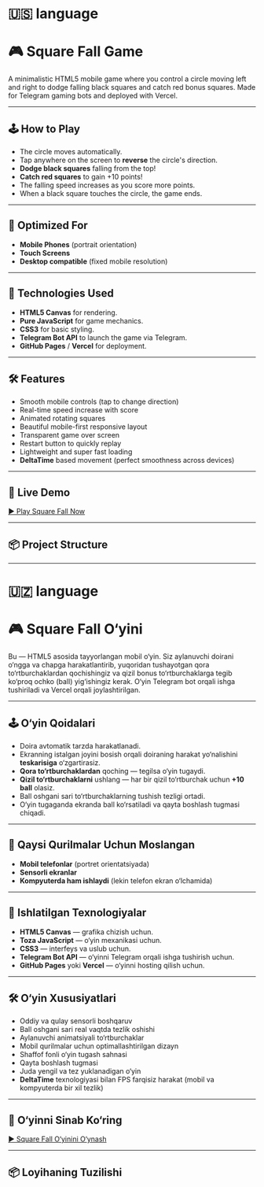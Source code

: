 # 🇺🇸 language

# 🎮 Square Fall Game

A minimalistic HTML5 mobile game where you control a circle moving left and right to dodge falling black squares and catch red bonus squares. Made for Telegram gaming bots and deployed with Vercel.

---

## 🕹 How to Play

- The circle moves automatically.
- Tap anywhere on the screen to **reverse** the circle's direction.
- **Dodge black squares** falling from the top!
- **Catch red squares** to gain +10 points!
- The falling speed increases as you score more points.
- When a black square touches the circle, the game ends.

---

## 📱 Optimized For

- **Mobile Phones** (portrait orientation)
- **Touch Screens**
- **Desktop compatible** (fixed mobile resolution)

---

## 🚀 Technologies Used

- **HTML5 Canvas** for rendering.
- **Pure JavaScript** for game mechanics.
- **CSS3** for basic styling.
- **Telegram Bot API** to launch the game via Telegram.
- **GitHub Pages** / **Vercel** for deployment.

---

## 🛠 Features

- Smooth mobile controls (tap to change direction)
- Real-time speed increase with score
- Animated rotating squares
- Beautiful mobile-first responsive layout
- Transparent game over screen
- Restart button to quickly replay
- Lightweight and super fast loading
- **DeltaTime** based movement (perfect smoothness across devices)

---

## 🎯 Live Demo

[▶️ Play Square Fall Now](https://squarefall-game.vercel.app/)

---

## 📦 Project Structure



--------------------------------------------------------------------------------------------------------------------------------------------------------------------------------

# 🇺🇿 language

# 🎮 Square Fall O‘yini

Bu — HTML5 asosida tayyorlangan mobil o‘yin. Siz aylanuvchi doirani o‘ngga va chapga harakatlantirib, yuqoridan tushayotgan qora to‘rtburchaklardan qochishingiz va qizil bonus to‘rtburchaklarga tegib ko‘proq ochko (ball) yig‘ishingiz kerak. O‘yin Telegram bot orqali ishga tushiriladi va Vercel orqali joylashtirilgan.

---

## 🕹 O‘yin Qoidalari

- Doira avtomatik tarzda harakatlanadi.
- Ekranning istalgan joyini bosish orqali doiraning harakat yo‘nalishini **teskarisiga** o‘zgartirasiz.
- **Qora to‘rtburchaklardan** qoching — tegilsa o‘yin tugaydi.
- **Qizil to‘rtburchaklarni** ushlang — har bir qizil to‘rtburchak uchun **+10 ball** olasiz.
- Ball oshgani sari to‘rtburchaklarning tushish tezligi ortadi.
- O‘yin tugaganda ekranda ball ko‘rsatiladi va qayta boshlash tugmasi chiqadi.

---

## 📱 Qaysi Qurilmalar Uchun Moslangan

- **Mobil telefonlar** (portret orientatsiyada)
- **Sensorli ekranlar**
- **Kompyuterda ham ishlaydi** (lekin telefon ekran o‘lchamida)

---

## 🚀 Ishlatilgan Texnologiyalar

- **HTML5 Canvas** — grafika chizish uchun.
- **Toza JavaScript** — o‘yin mexanikasi uchun.
- **CSS3** — interfeys va uslub uchun.
- **Telegram Bot API** — o‘yinni Telegram orqali ishga tushirish uchun.
- **GitHub Pages** yoki **Vercel** — o‘yinni hosting qilish uchun.

---

## 🛠 O‘yin Xususiyatlari

- Oddiy va qulay sensorli boshqaruv
- Ball oshgani sari real vaqtda tezlik oshishi
- Aylanuvchi animatsiyali to‘rtburchaklar
- Mobil qurilmalar uchun optimallashtirilgan dizayn
- Shaffof fonli o‘yin tugash sahnasi
- Qayta boshlash tugmasi
- Juda yengil va tez yuklanadigan o‘yin
- **DeltaTime** texnologiyasi bilan FPS farqisiz harakat (mobil va kompyuterda bir xil tezlik)

---

## 🎯 O‘yinni Sinab Ko‘ring

[▶️ Square Fall O‘yinini O‘ynash](https://squarefall-game.vercel.app/)

---

## 📦 Loyihaning Tuzilishi


